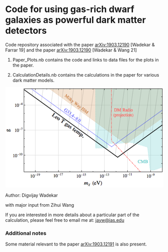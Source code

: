 # Code for using gas-rich dwarf galaxies as powerful dark matter detectors


Code repository associated with the paper [arXiv:1903.12190](https://arxiv.org/abs/1903.12190) [Wadekar & Farrar 19]
and the paper [arXiv:1903.12190](https://arxiv.org/abs/1903.12190) [Wadekar & Wang 21]

1. Paper_Plots.nb contains the code and links to data files for the plots in the paper.

2. CalculationDetails.nb contains the calculations in the paper for various dark matter models.

![Constraints on dark photon dark matter.](DataFiles/HPDM.png)

Author: Digvijay Wadekar

with major input from Zihui Wang

If you are interested in more details about a particular part of the calculation, please feel free to email me at: jayw@ias.edu

### Additional notes
Some material relevant to the paper [arXiv:1903.12191](https://arxiv.org/abs/1903.12190) is also present.
